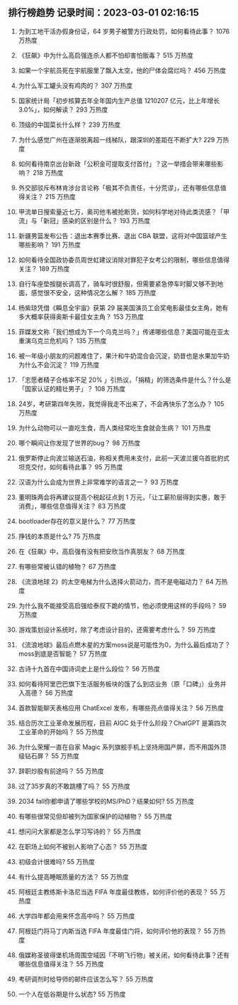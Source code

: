 
## 排行榜趋势 记录时间：2023-03-01 02:16:15
  
  1. 为到工地干活办假身份证，64 岁男子被警方行政处罚，如何看待此事？ 1076 万热度
    
  2. 《狂飙》中为什么高启强连杀人都不怕却害怕贩毒？ 515 万热度
    
  3. 如果一个宇航员死在宇航服里了飘入太空，他的尸体会腐烂吗？ 456 万热度
    
  4. 为什么军工罐头没有鸡肉的？ 307 万热度
    
  5. 国家统计局「初步核算去年全年国内生产总值 1210207 亿元，比上年增长 3.0%」，如何解读？ 293 万热度
    
  6. 顶级的中国菜长什么样？ 239 万热度
    
  7. 为什么感觉广州在逐渐脱离超一线梯队，跟深圳的差距在不断扩大? 229 万热度
    
  8. 如何看待南京出台新政「公积金可提取支付首付」？这一举措会带来哪些影响？ 218 万热度
    
  9. 外交部驳斥布林肯涉台言论称「极其不负责任，十分荒谬」，还有哪些信息值得关注？ 215 万热度
    
  10. 甲流单日搜索量近七万，奥司他韦被抢断货，如何科学地对待此类流感？「甲流」与「新冠」感染的区别是什么？ 193 万热度
    
  11. 新疆男篮发布公告：退出本赛季比赛、退出 CBA 联盟，这将对中国篮球产生哪些影响？ 191 万热度
    
  12. 如何看待全国政协委员周世虹建议消除对罪犯子女考公的限制，哪些信息值得关注？ 189 万热度
    
  13. 自行车座垫按腿长调高了，骑车时很舒服，但需要紧急停车时脚又够不到地面，感觉很不安全，这种情况怎么解？ 185 万热度
    
  14. 杨紫琼凭借《瞬息全宇宙》获第 29 届美国演员工会奖电影最佳女主角，她有多大概率获得奥斯卡最佳女主角？ 153 万热度
    
  15. 菲媒发文称「我们想成为下一个乌克兰吗？」传递哪些信息？美国可能在亚太重演乌克兰危机吗？ 135 万热度
    
  16. 被一年级小朋友的问题难住了，果汁和牛奶混合会沉淀，奶昔也是水果加牛奶为什么不会沉淀？ 119 万热度
    
  17. 「志愿者精子合格率不足 20% 」引热议，「捐精」的筛选条件是什么？什么是「国家认证的精壮男子」？ 108 万热度
    
  18. 24岁，考研第四年失败，我觉得我走不出来了，不会再快乐了怎么办？ 105 万热度
    
  19. 为什么动物可以一直吃生食，而人类经常吃生食就会生病？ 101 万热度
    
  20. 哪个瞬间让你发现了世界的bug？ 98 万热度
    
  21. 俄罗斯停止向波兰输送石油，称相关费用未支付，此前一天波兰援乌首批豹式坦克交付，如何看待此事？ 95 万热度
    
  22. 汉语为什么会成为世界上非常难学的语言之一？ 93 万热度
    
  23. 董明珠两会将再建议提高个税起征点到 1 万元，「让工薪阶层得到实惠，敢于消费」，哪些信息值得关注？ 83 万热度
    
  24. bootloader存在的意义是什么？ 77 万热度
    
  25. 挣钱的本质是什么? 75 万热度
    
  26. 在《狂飙》中，高启强有没有把安欣当作真朋友？ 68 万热度
    
  27. 有哪些常被认错的植物？ 67 万热度
    
  28. 《流浪地球 2》的太空电梯为什么选择火箭动力，而不是电磁动力？ 64 万热度
    
  29. 为什么我不能接受高启强给泰叔下跪的情节，他必须使用这样的手段吗？ 59 万热度
    
  30. 游戏策划设计系统时，除了考虑设计目的，还需要考虑什么？ 59 万热度
    
  31. 《流浪地球》最后点燃木星的方案moss说是可能性为0，为什么最后成功了？moss到底是否智能？ 57 万热度
    
  32. 古诗十九首在中国诗词史上是什么段位？ 56 万热度
    
  33. 如何看待阿里巴巴旗下生活服务板块的饿了么到店业务（原「口碑」）业务并入高德？ 56 万热度
    
  34. 首款智能聊天表格应用 ChatExcel 发布，有哪些亮点值得关注？ 56 万热度
    
  35. 结合历次工业革命发展历程，目前 AIGC 处于什么阶段？ChatGPT 是第四次工业革命的开始吗？ 55 万热度
    
  36. 为什么荣耀一直在自家 Magic 系列旗舰手机上坚持用国产屏，而不用国外顶级钻石屏？ 55 万热度
    
  37. 辞职炒股有前途吗？ 55 万热度
    
  38. 过了35岁真的不敢跳槽了吗？ 55 万热度
    
  39. 2034 fall你都申请了哪些学校的MS/PhD？结果如何? 55 万热度
    
  40. 有哪些很常见但却被列为国家保护的动植物？ 55 万热度
    
  41. 想问问大家都是怎么学习写诗的？ 55 万热度
    
  42. 在职场上如何不被别人影响了心态？ 55 万热度
    
  43. 初级会计很难吗? 55 万热度
    
  44. 有什么提高睡眠质量的方法？ 55 万热度
    
  45. 阿根廷主教练斯卡洛尼当选 FIFA 年度最佳教练，如何评价他的表现？ 55 万热度
    
  46. 大学四年都会用来怀念高中吗？ 55 万热度
    
  47. 阿根廷门将马丁内斯当选 FIFA 年度最佳门将，如何评价他的表现？ 55 万热度
    
  48. 俄媒称圣彼得堡机场周围空域因「不明飞行物」被关闭，如何看待此事？还有哪些信息值得关注？ 55 万热度
    
  49. 考研调剂时给导师的邮件应该怎么写？ 55 万热度
    
  50. 一个人在低谷期是什么状态? 55 万热度
    